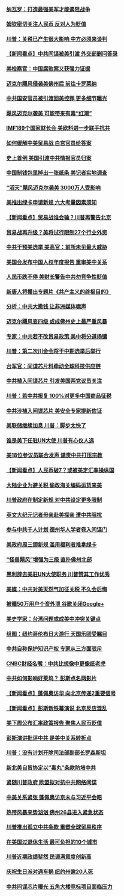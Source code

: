 #### [纳瓦罗：打造最强美军才能遏阻战争](../pages/nsc412/n10777382.md?t=10111833) 

#### [姆钦密切关注人民币 反对人为贬值](../pages/nsc412/n10777297.md?t=10111833) 

#### [川普：关税已产生很大影响 中方必须来谈判](../pages/nsc412/n10777141.md?t=10111833) 

#### [【新闻看点】中共间谍被美引渡 外交部删问答录](../pages/nsc412/n10777155.md?t=10111833) 

#### [美检察官：中国腐败案又获强力证据](../pages/nsc412/n10777118.md?t=10111833) 

#### [迈克尔飓风侵袭美佛州后 前往卡罗莱纳](../pages/nsc412/n10777049.md?t=10111833) 

#### [中共国安官员被引渡回美控罪 更多细节曝光](../pages/nsc412/n10775561.md?t=10111833) 

#### [飓风迈克尔袭美 可能带来有毒“红潮”](../pages/nsc412/n10776149.md?t=10111833) 

#### [IMF189个国家财长会 美欧料进一步联手抗共](../pages/nsc412/n10775397.md?t=10111833) 

#### [如何缓解中美贸易战 白宫官员给答案](../pages/nsc412/n10775590.md?t=10111833) 

#### [史上首例 美国引渡中共情报官员归案](../pages/nsc412/n10775224.md?t=10111833) 

#### [中国制钱包里掉出一张纸条 美记者实地调查](../pages/nsc412/n10775105.md?t=10111833) 

#### [“滔天”飓风迈克尔袭美 3000万人受影响](../pages/nsc412/n10775248.md?t=10111833) 

#### [美推出绿卡申请新规 六大考量因素须知](../pages/nsc412/n10774920.md?t=10111833) 

#### [【新闻看点】贸易战谁会输？川普再警告北京](../pages/nsc412/n10774769.md?t=10111833) 

#### [贸易战再升级？美将试行限制27个行业外资](../pages/nsc412/n10774978.md?t=10111833) 

#### [中共干预美选举 美高官：前所未见最大威胁](../pages/nsc412/n10774924.md?t=10111833) 

#### [美国会发布中国人权年度报告 重审美中关系](../pages/nsc412/n10774917.md?t=10111833) 

#### [人民币跌不停 美财长警告中共勿竞争性贬值](../pages/nsc412/n10774778.md?t=10111833) 

#### [新唐人将播出专题片《共产主义的终极目的》](../pages/nsc412/n10767004.md?t=10111833) 

#### [分析：中共大撒钱 让非洲媒体噤声](../pages/nsc412/n10772349.md?t=10111833) 

#### [迈克尔飓风变四级 或成佛州史上最严重风暴](../pages/nsc412/n10774142.md?t=10111833) 

#### [专家：中共若不改贸易政策 美中将分道扬镳](../pages/nsc412/n10773996.md?t=10111833) 

#### [川普：第二次川金会将于中期选举后举行](../pages/nsc412/n10773708.md?t=10111833) 

#### [台军官：间谍芯片料牵动全球科技供应链](../pages/nsc412/n10772822.md?t=10111833) 

#### [中共植入间谍芯片 引发美国两党议员关注](../pages/nsc412/n10773424.md?t=10111833) 

#### [川普：若中共报复 100%对更多中国商品征税](../pages/nsc412/n10773067.md?t=10111833) 

#### [中共涉植入间谍芯片 美安全专家提新佐证](../pages/nsc412/n10773174.md?t=10111833) 

#### [美联储继续加息 川普：脚步太快了](../pages/nsc412/n10773095.md?t=10111833) 

#### [谁是美下任驻UN大使 川普有心仪人选](../pages/nsc412/n10772974.md?t=10111833) 

#### [美18位参议员联合发声 谴责中共打压宗教](../pages/nsc412/n10767290.md?t=10111833) 

#### [【新闻看点】人民币破7？或被美定汇率操纵国](../pages/nsc412/n10772384.md?t=10111833) 

#### [大陆企业为避关税 偷改海关编码运货来美](../pages/nsc412/n10772734.md?t=10111833) 

#### [川普政府在制定新规 对中共设定更多限制](../pages/nsc412/n10772785.md?t=10111833) 

#### [英文大纪元记者母亲赴美探亲 遭中共阻扰](../pages/nsc412/n10772575.md?t=10111833) 

#### [参与中共千人计划 德州华人学者卷入间谍门](../pages/nsc412/n10772595.md?t=10111833) 

#### [美政府周三颁新规 滥用福利者难拿绿卡](../pages/nsc412/n10772436.md?t=10111833) 

#### [“怪兽飓风”增强为三级 直扑佛州北部](../pages/nsc412/n10772352.md?t=10111833) 

#### [黑利辞去美驻UN大使职务 川普赞其工作优秀](../pages/nsc412/n10772371.md?t=10111833) 

#### [美媒：中共对美天然气加征关税 不久会后悔](../pages/nsc412/n10771687.md?t=10111833) 

#### [被曝50万用户个资外泄 谷歌关闭Google+](../pages/nsc412/n10770839.md?t=10111833) 

#### [美史学家：台湾问题或成美中冲突关键点](../pages/nsc412/n10771318.md?t=10111833) 

#### [组图：纽约哥伦布日大游行 天国乐团受瞩目](../pages/nsc412/n10770597.md?t=10111833) 

#### [中共自称保护知识产权 专家从三方面驳斥](../pages/nsc412/n10770284.md?t=10111833) 

#### [CNBC财经名嘴：中共比想像中更像纸老虎](../pages/nsc412/n10770794.md?t=10111833) 

#### [中共如何影响好莱坞？ 彭斯点名两影片](../pages/nsc412/n10751048.md?t=10111833) 

#### [【新闻看点】蓬佩奥访华 向北京传递2重要信号](../pages/nsc412/n10770311.md?t=10111833) 

#### [【新闻看点】彭斯新铁幕演说 北京反应混乱](../pages/nsc412/n10770106.md?t=10111833) 

#### [美下周公布汇率政策报告 聚焦人民币贬值](../pages/nsc412/n10770338.md?t=10111833) 

#### [彭斯演讲批评中共 是美中关系转折点](../pages/nsc412/n10770135.md?t=10111833) 

#### [川普：没有计划开除司法部副部长罗森斯坦](../pages/nsc412/n10770158.md?t=10111833) 

#### [新北美自贸协定以“毒丸”条款防堵中共](../pages/nsc412/n10770165.md?t=10111833) 

#### [紧随川普政府 欧盟拟对抗中共网络间谍](../pages/nsc412/n10770155.md?t=10111833) 

#### [中美关系紧张 蓬佩奥访京未与习近平会晤](../pages/nsc412/n10770076.md?t=10111833) 

#### [热带风暴来势汹汹 佛州26县进入紧急状态](../pages/nsc412/n10769706.md?t=10111833) 

#### [川普推出孤立中共条款 重塑全球贸易秩序](../pages/nsc412/n10767738.md?t=10111833) 

#### [在美国过退休生活 最可负担的10个城市](../pages/nsc412/n10765527.md?t=10111833) 

#### [川普近期政绩斐然 民调满意度创新高](../pages/nsc412/n10767124.md?t=10111833) 

#### [庆祝生日派对遇车祸 纽约州逾20人死](../pages/nsc412/n10767006.md?t=10111833) 

#### [中共间谍芯片曝光 五角大楼竞标项目面临压力](../pages/nsc412/n10767062.md?t=10111833) 

